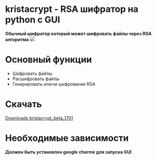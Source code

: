 # kristacrypt - RSA шифратор на python с GUI
**Обычный шифратор который может шифровать файлы через RSA алгоритма**
![](https://media.discordapp.net/attachments/617626417718624276/800387251011452978/unknown.png)

# Основный функции
- Шифровать файлы 
- Расшифровать файлы
- Генерировать ключи шифрования RSA

# Скачать 
[Downloads kristacrypt_beta_1701](https://github.com/SylvesterFox/kristacrypt/releases/tag/v0.1-beta1701)

# Необходимые зависимости
**Должен быть установлен google chorme для запуска GUI**



